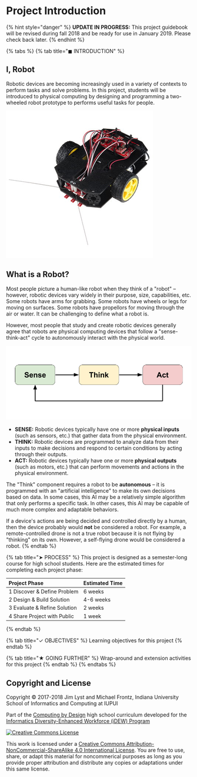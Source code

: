 # Project Introduction

{% hint style="danger" %}
**UPDATE IN PROGRESS:** This project guidebook will be revised during fall 2018 and be ready for use in January 2019. Please check back later.
{% endhint %}

{% tabs %}
{% tab title="◼ INTRODUCTION" %}
## I, Robot

Robotic devices are becoming increasingly used in a variety of contexts to perform tasks and solve problems. In this project, students will be introduced to physical computing by designing and programming a two-wheeled robot prototype to performs useful tasks for people.

![RedBot \(Two-Wheeled Robot with Sensors\)](.gitbook/assets/redbot.jpg)

## What is a Robot?

Most people picture a human-like robot when they think of a "robot" – however, robotic devices vary widely in their purpose, size, capabilities, etc. Some robots have arms for grabbing. Some robots have wheels or legs for moving on surfaces. Some robots have propellors for moving through the air or water. It can be challenging to define what a robot is.

However, most people that study and create robotic devices generally agree that robots are physical computing devices that follow a "sense-think-act" cycle to autonomously interact with the physical world.

![](.gitbook/assets/sense-think-act.png)

* **SENSE:**  Robotic devices typically have one or more **physical inputs** \(such as sensors, etc.\) that gather data from the physical environment.
* **THINK:**  Robotic devices are programmed to analyze data from their inputs to make decisions and respond to certain conditions by acting through their outputs.
* **ACT:**  Robotic devices typically have one or more **physical outputs** \(such as motors, etc.\) that can perform movements and actions in the physical environment.

The "Think" component requires a robot to be **autonomous** – it is programmed with an "artificial intelligence" to make its own decisions based on data. In some cases, this AI may be a relatively simple algorithm that only performs a specific task. In other cases, this AI may be capable of much more complex and adaptable behaviors.

If a device's actions are being decided and controlled directly by a human, then the device probably would **not** be considered a robot.  For example, a remote-controlled drone is not a true robot because it is not flying by "thinking" on its own.  However, a self-flying drone would be considered a robot.
{% endtab %}

{% tab title="➤ PROCESS" %}
This project is designed as a semester-long course for high school students. Here are the estimated times for completing each project phase:

| **Project Phase** | **Estimated Time** |
| :--- | :--- |
| 1 Discover & Define Problem | 6 weeks |
| 2 Design & Build Solution | 4-6 weeks |
| 3 Evaluate & Refine Solution | 2 weeks |
| 4 Share Project with Public | 1 week |
{% endtab %}

{% tab title="✓ OBJECTIVES" %}
Learning objectives for this project
{% endtab %}

{% tab title="★ GOING FURTHER" %}
Wrap-around and extension activities for this project
{% endtab %}
{% endtabs %}

## Copyright and License

Copyright © 2017-2018 Jim Lyst and Michael Frontz, Indiana University School of Informatics and Computing at IUPUI

Part of the [Computing by Design](https://cxd.gitbooks.io/the-cxd-framework/content/) high school curriculum developed for the [Informatics Diversity-Enhanced Workforce \(iDEW\) Program](http://soic.iupui.edu/idew/)

[![Creative Commons License](https://i.creativecommons.org/l/by-nc-sa/4.0/88x31.png)](http://creativecommons.org/licenses/by-nc-sa/4.0/)

This work is licensed under a [Creative Commons Attribution-NonCommercial-ShareAlike 4.0 International License](http://creativecommons.org/licenses/by-nc-sa/4.0/). You are free to use, share, or adapt this material for noncommerical purposes as long as you provide proper attribution and distribute any copies or adaptations under this same license.

